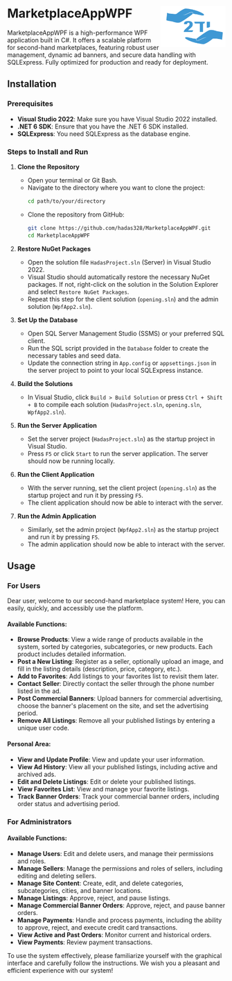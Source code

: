 # MarketplaceAppWPF <img src="/להדס-03.png" alt="Logo" width="150" align="right" />

MarketplaceAppWPF is a high-performance WPF application built in C#. It offers a scalable platform for second-hand marketplaces, featuring robust user management, dynamic ad banners, and secure data handling with SQLExpress. Fully optimized for production and ready for deployment.

## Installation

### Prerequisites
- **Visual Studio 2022**: Make sure you have Visual Studio 2022 installed.
- **.NET 6 SDK**: Ensure that you have the .NET 6 SDK installed.
- **SQLExpress**: You need SQLExpress as the database engine.

### Steps to Install and Run

1. **Clone the Repository**
   - Open your terminal or Git Bash.
   - Navigate to the directory where you want to clone the project:
     ```bash
     cd path/to/your/directory
     ```
   - Clone the repository from GitHub:
     ```bash
     git clone https://github.com/hadas328/MarketplaceAppWPF.git
     cd MarketplaceAppWPF
     ```

2. **Restore NuGet Packages**
   - Open the solution file `HadasProject.sln` (Server) in Visual Studio 2022.
   - Visual Studio should automatically restore the necessary NuGet packages. If not, right-click on the solution in the Solution Explorer and select `Restore NuGet Packages`.
   - Repeat this step for the client solution (`opening.sln`) and the admin solution (`WpfApp2.sln`).

3. **Set Up the Database**
   - Open SQL Server Management Studio (SSMS) or your preferred SQL client.
   - Run the SQL script provided in the `Database` folder to create the necessary tables and seed data.
   - Update the connection string in `App.config` or `appsettings.json` in the server project to point to your local SQLExpress instance.

4. **Build the Solutions**
   - In Visual Studio, click `Build > Build Solution` or press `Ctrl + Shift + B` to compile each solution (`HadasProject.sln`, `opening.sln`, `WpfApp2.sln`).

5. **Run the Server Application**
   - Set the server project (`HadasProject.sln`) as the startup project in Visual Studio.
   - Press `F5` or click `Start` to run the server application. The server should now be running locally.

6. **Run the Client Application**
   - With the server running, set the client project (`opening.sln`) as the startup project and run it by pressing `F5`.
   - The client application should now be able to interact with the server.

7. **Run the Admin Application**
   - Similarly, set the admin project (`WpfApp2.sln`) as the startup project and run it by pressing `F5`.
   - The admin application should now be able to interact with the server.


## Usage

### For Users
Dear user, welcome to our second-hand marketplace system! Here, you can easily, quickly, and accessibly use the platform.

#### Available Functions:
- **Browse Products**: View a wide range of products available in the system, sorted by categories, subcategories, or new products. Each product includes detailed information.
- **Post a New Listing**: Register as a seller, optionally upload an image, and fill in the listing details (description, price, category, etc.).
- **Add to Favorites**: Add listings to your favorites list to revisit them later.
- **Contact Seller**: Directly contact the seller through the phone number listed in the ad.
- **Post Commercial Banners**: Upload banners for commercial advertising, choose the banner's placement on the site, and set the advertising period.
- **Remove All Listings**: Remove all your published listings by entering a unique user code.

#### Personal Area:
- **View and Update Profile**: View and update your user information.
- **View Ad History**: View all your published listings, including active and archived ads.
- **Edit and Delete Listings**: Edit or delete your published listings.
- **View Favorites List**: View and manage your favorite listings.
- **Track Banner Orders**: Track your commercial banner orders, including order status and advertising period.

### For Administrators
#### Available Functions:
- **Manage Users**: Edit and delete users, and manage their permissions and roles.
- **Manage Sellers**: Manage the permissions and roles of sellers, including editing and deleting sellers.
- **Manage Site Content**: Create, edit, and delete categories, subcategories, cities, and banner locations.
- **Manage Listings**: Approve, reject, and pause listings.
- **Manage Commercial Banner Orders**: Approve, reject, and pause banner orders.
- **Manage Payments**: Handle and process payments, including the ability to approve, reject, and execute credit card transactions.
- **View Active and Past Orders**: Monitor current and historical orders.
- **View Payments**: Review payment transactions.

To use the system effectively, please familiarize yourself with the graphical interface and carefully follow the instructions. We wish you a pleasant and efficient experience with our system!

